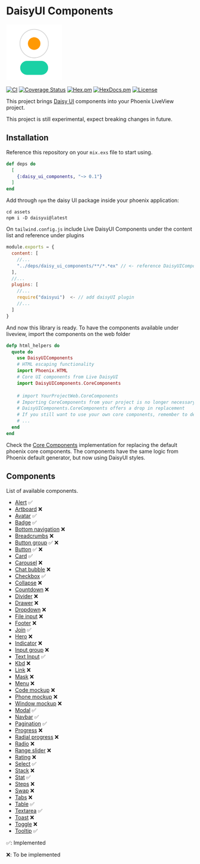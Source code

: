 # DaisyUI Components


<img src="daisyui-logomark-1024-1024.png" alt="Daisy UI Logo" width="150">

[![CI](https://github.com/phcurado/daisy_ui_components/workflows/ci/badge.svg?branch=main)](https://github.com/phcurado/daisy_ui_components/actions?query=branch%3Amain+workflow%3Aci)
[![Coverage Status](https://coveralls.io/repos/github/phcurado/daisy_ui_components/badge.svg?branch=main)](https://coveralls.io/github/phcurado/daisy_ui_components?branch=main)
[![Hex.pm](https://img.shields.io/hexpm/v/daisy_ui_components)](https://hex.pm/packages/daisy_ui_components)
[![HexDocs.pm](https://img.shields.io/badge/Docs-HexDocs-blue)](https://hexdocs.pm/daisy_ui_components)
[![License](https://img.shields.io/hexpm/l/daisy_ui_components.svg)](https://hex.pm/packages/daisy_ui_components)

This project brings [Daisy UI](https://daisyui.com/) components into your Phoenix LiveView project. 

This project is still experimental, expect breaking changes in future.

## Installation
<!-- MDOC -->

Reference this repository on your `mix.exs` file to start using.

```elixir
def deps do
  [
    {:daisy_ui_components, "~> 0.1"}
  ]
end
```

Add through `npm` the daisy UI package inside your phoenix application:

```
cd assets
npm i -D daisyui@latest
```

On `tailwind.config.js` include Live DaisyUI Components under the content list and reference under plugins

```javascript
module.exports = {
  content: [
    //...
    "../deps/daisy_ui_components/**/*.*ex" // <- reference DaisyUIComponents as content path
  ],
  //...
  plugins: [
    //...
    require("daisyui")  <- // add daisyUI plugin
    //...
  ]
}
```

And now this library is ready. To have the components available under liveview, import the components on the web folder

```elixir
defp html_helpers do
  quote do
    use DaisyUIComponents
    # HTML escaping functionality
    import Phoenix.HTML
    # Core UI components from Live DaisyUI
    import DaisyUIComponents.CoreComponents

    # import YourProjectWeb.CoreComponents
    # Importing CoreComponents from your project is no longer necessary since 
    # DaisyUIComponents.CoreComponents offers a drop in replacement
    # If you still want to use your own core components, remember to delete the default components generated from phoenix in this file
    # ...
  end
end
```

Check the [Core Components](./lib/daisy_ui_components/core_components.ex) implementation for replacing the default phoenix core components. The components have the same logic from Phoenix default generator, but now using DaisyUI styles.

## Components

List of available components. 

- [Alert](https://daisyui.com/components/alert) ✅
- [Artboard](https://daisyui.com/components/artboard) ❌
- [Avatar](https://daisyui.com/components/avatar) ✅
- [Badge](https://daisyui.com/components/badge) ✅
- [Bottom navigation](https://daisyui.com/components/botton-navigation) ❌
- [Breadcrumbs](https://daisyui.com/components/breadcrumbs) ❌
- [Button group](https://daisyui.com/components/button-group) ✅ ❌
- [Button](https://daisyui.com/components/button) ✅ ❌
- [Card](https://daisyui.com/components/card) ✅
- [Carousel](https://daisyui.com/components/carousel) ❌
- [Chat bubble](https://daisyui.com/components/chat) ❌
- [Checkbox](https://daisyui.com/components/checkbox) ✅
- [Collapse](https://daisyui.com/components/collapse) ❌
- [Countdown](https://daisyui.com/components/countdown) ❌
- [Divider](https://daisyui.com/components/divider) ❌
- [Drawer](https://daisyui.com/components/drawer) ❌
- [Dropdown](https://daisyui.com/components/dropdown) ❌
- [File input](https://daisyui.com/components/file-input) ❌
- [Footer](https://daisyui.com/components/footer) ❌
- [Join](https://daisyui.com/components/join) ✅
- [Hero](https://daisyui.com/components/hero) ❌
- [Indicator](https://daisyui.com/components/indicator) ❌
- [Input group](https://daisyui.com/components/input-group) ❌
- [Text Input](https://daisyui.com/components/input) ✅
- [Kbd](https://daisyui.com/components/kbd) ❌
- [Link](https://daisyui.com/components/link) ❌
- [Mask](https://daisyui.com/components/mask) ❌
- [Menu](https://daisyui.com/components/menu) ❌
- [Code mockup](https://daisyui.com/components/mockup-code) ❌
- [Phone mockup](https://daisyui.com/components/mockup-phone) ❌
- [Window mockup](https://daisyui.com/components/mockup-window) ❌
- [Modal](https://daisyui.com/components/modal) ✅
- [Navbar](https://daisyui.com/components/navbar) ✅
- [Pagination](https://daisyui.com/components/pagination) ✅
- [Progress](https://daisyui.com/components/progress) ❌
- [Radial progress](https://daisyui.com/components/radial-progress) ❌
- [Radio](https://daisyui.com/components/radio) ❌
- [Range slider](https://daisyui.com/components/range) ❌
- [Rating](https://daisyui.com/components/rating) ❌
- [Select](https://daisyui.com/components/select) ✅
- [Stack](https://daisyui.com/components/stack) ❌
- [Stat](https://daisyui.com/components/stat) ✅
- [Steps](https://daisyui.com/components/steps) ❌
- [Swap](https://daisyui.com/components/swap) ❌
- [Tabs](https://daisyui.com/components/tab) ❌
- [Table](https://daisyui.com/components/table) ✅
- [Textarea](https://daisyui.com/components/textarea) ✅
- [Toast](https://daisyui.com/components/toast) ❌
- [Toggle](https://daisyui.com/components/toggle) ❌
- [Tooltip](https://daisyui.com/components/tooltip) ✅

✅: Implemented

❌: To be implemented